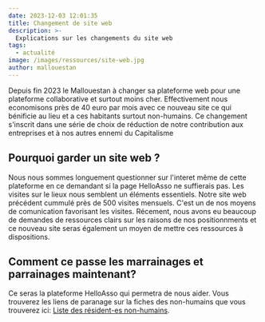```yaml
---
date: 2023-12-03 12:01:35
title: Changement de site web
description: >-
  Explications sur les changements du site web
tags:
  - actualité
image: /images/ressources/site-web.jpg
author: mallouestan
---
```


Depuis fin 2023 le Mallouestan à changer sa plateforme web pour une plateforme collaborative et surtout moins cher. Effectivement nous economisons près de 40 euro par mois avec ce nouveau site ce qui bénificie au lieu et a ces habitants surtout non-humains. Ce changement s'inscrit dans une série de choix de réduction de notre contribution aux entreprises et à nos autres ennemi du Capitalisme

## Pourquoi garder un site web ?

Nous nous sommes longuement questionner sur l'interet même de cette plateforme en ce demandant si la page HelloAsso ne suffierais pas. Les visites sur le lieux nous semblent un éléments essentiels. Notre site web précédent cummulé près de 500 visites mensuels. C'est un de nos moyens de comunication favorisant les visites. Récement, nous avons eu beaucoup de demandes de ressources clairs sur les raisons de nos positionnments et ce nouveau site seras également un moyen de mettre ces ressources à dispositions.

## Comment ce passe les marrainages et parrainages maintenant?

Ce seras la plateforme HelloAsso qui permetra de nous aider. Vous trouverez les liens de paranage sur la fiches des non-humains que vous trouverez ici: [Liste des résident-es non-humains](../inhabitants/).